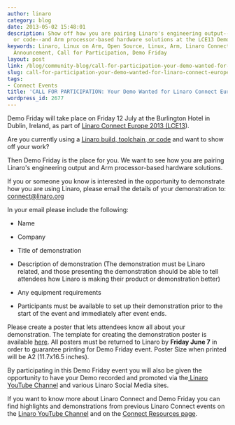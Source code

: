 ```yaml
---
author: linaro
category: blog
date: 2013-05-02 15:48:01
description: Show off how you are pairing Linaro's engineering output--a build, toolchain,
  or code--and Arm processor-based hardware solutions at the LCE13 Demo Friday event.
keywords: Linaro, Linux on Arm, Open Source, Linux, Arm, Linaro Connect, LCE13-Dublin,
  Announcement, Call for Participation, Demo Friday
layout: post
link: /blog/community-blog/call-for-participation-your-demo-wanted-for-linaro-connect-europe-2013/
slug: call-for-participation-your-demo-wanted-for-linaro-connect-europe-2013
tags:
- Connect Events
title: 'CALL FOR PARTICIPATION: Your Demo Wanted for Linaro Connect Europe 2013'
wordpress_id: 2677
---
```


Demo Friday will take place on Friday 12 July at the Burlington Hotel in Dublin, Ireland, as part of [Linaro Connect Europe 2013 (LCE13](https://connect.linaro.org)).

Are you currently using a [Linaro build, toolchain, or code](/downloads/) and want to show off your work?

Then Demo Friday is the place for you. We want to see how you are pairing Linaro's engineering output and Arm processor-based hardware solutions.

If you or someone you know is interested in the opportunity to demonstrate how you are using Linaro, please email the details of your demonstration to: [connect@linaro.org](mailto:connect@linaro.org)

In your email please include the following:

- Name

- Company

- Title of demonstration

- Description of demonstration (The demonstration must be Linaro related, and those presenting the demonstration should be able to tell attendees how Linaro is making their product or demonstration better)

- Any equipment requirements

- Participants must be available to set up their demonstration prior to the start of the event and immediately after event ends.

Please create a poster that lets attendees know all about your demonstration. The template for creating the demonstration poster is available [here](/assets/downloads/Demo-Friday-Demo-Poster-Template_LCE13_Dublin.odp). All posters must be returned to Linaro by **Friday June 7** in order to guarantee printing for Demo Friday event. Poster Size when printed will be A2 (11.7x16.5 inches).

By participating in this Demo Friday event you will also be given the opportunity to have your Demo recorded and promoted via the[ Linaro YouTube Channel](http://www.youtube.com/playlist?list=PLHMIcjAkq7Et20mZ_LMoJXpRxxoGNlQjV) and various Linaro Social Media sites.

If you want to know more about Linaro Connect and Demo Friday you can find highlights and demonstrations from previous Linaro Connect events on the [Linaro YouTube Channel](http://www.youtube.com/user/linaroorg) and on the [Connect Resources page](/blog/summary-of-the-android-mini-summit-at-connect-copenhagen-2012/#videos).